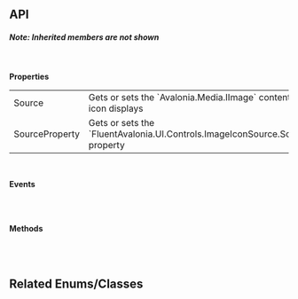 ## API

<h5>Note: Inherited members are not shown</h5>
<br />

**Properties**

<table class="resourceTable">
<tr>
<td class="nameCell">Source</td>
<td>Gets or sets the `Avalonia.Media.IImage` content this icon displays
</td>
</tr>
<tr>
<td class="nameCell">SourceProperty</td>
<td>Gets or sets the `FluentAvalonia.UI.Controls.ImageIconSource.Source` property
</td>
</tr>
</table>


<br />

**Events**

<table class="resourceTable">
</table>


<br />

**Methods**

<table class="resourceTable">
</table>


<br />

## Related Enums/Classes



